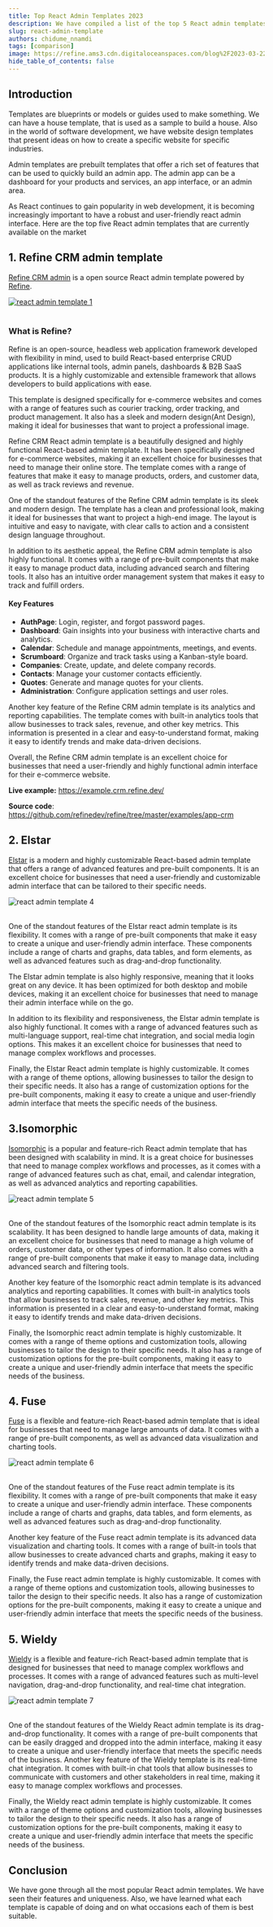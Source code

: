 ```yaml
---
title: Top React Admin Templates 2023
description: We have compiled a list of the top 5 React admin templates that are currently available on the market.
slug: react-admin-template
authors: chidume_nnamdi
tags: [comparison]
image: https://refine.ams3.cdn.digitaloceanspaces.com/blog%2F2023-03-22-react-admin-templates%2Fsocial.png
hide_table_of_contents: false
---
```


## Introduction

Templates are blueprints or models or guides used to make something. We can have a house template, that is used as a sample to build a house. Also in the world of software development, we have website design templates that present ideas on how to create a specific website for specific industries.

Admin templates are prebuilt templates that offer a rich set of features that can be used to quickly build an admin app. The admin app can be a dashboard for your products and services, an app interface, or an admin area.

As React continues to gain popularity in web development, it is becoming increasingly important to have a robust and user-friendly react admin interface. Here are the top five React admin templates that are currently available on the market

## 1. Refine CRM admin template

[Refine CRM admin](https://example.crm.refine.dev/) is a open source React admin template powered by [Refine](https://github.com/refinedev/refine).

<div className="centered-image"  >
<a href="https://github.com/refinedev/refine" >
   <img style={{alignSelf:"center"}}  src="https://refine.ams3.cdn.digitaloceanspaces.com/CRM-app/crm-general.gif"  alt="react admin template 1" />
   </a>
</div>

<br/>

### What is Refine?

Refine is an open-source, headless web application framework developed with flexibility in mind, used to build React-based enterprise CRUD applications like internal tools, admin panels, dashboards & B2B SaaS products. It is a highly customizable and extensible framework that allows developers to build applications with ease.

This template is designed specifically for e-commerce websites and comes with a range of features such as courier tracking, order tracking, and product management. It also has a sleek and modern design(Ant Design), making it ideal for businesses that want to project a professional image.

Refine CRM React admin template is a beautifully designed and highly functional React-based admin template. It has been specifically designed for e-commerce websites, making it an excellent choice for businesses that need to manage their online store. The template comes with a range of features that make it easy to manage products, orders, and customer data, as well as track reviews and revenue.

One of the standout features of the Refine CRM admin template is its sleek and modern design. The template has a clean and professional look, making it ideal for businesses that want to project a high-end image. The layout is intuitive and easy to navigate, with clear calls to action and a consistent design language throughout.

In addition to its aesthetic appeal, the Refine CRM admin template is also highly functional. It comes with a range of pre-built components that make it easy to manage product data, including advanced search and filtering tools. It also has an intuitive order management system that makes it easy to track and fulfill orders.

#### Key Features

- **AuthPage**: Login, register, and forgot password pages.
- **Dashboard**: Gain insights into your business with interactive charts and analytics.
- **Calendar**: Schedule and manage appointments, meetings, and events.
- **Scrumboard**: Organize and track tasks using a Kanban-style board.
- **Companies**: Create, update, and delete company records.
- **Contacts**: Manage your customer contacts efficiently.
- **Quotes**: Generate and manage quotes for your clients.
- **Administration**: Configure application settings and user roles.

Another key feature of the Refine CRM admin template is its analytics and reporting capabilities. The template comes with built-in analytics tools that allow businesses to track sales, revenue, and other key metrics. This information is presented in a clear and easy-to-understand format, making it easy to identify trends and make data-driven decisions.

Overall, the Refine CRM admin template is an excellent choice for businesses that need a user-friendly and highly functional admin interface for their e-commerce website.

**Live example:** https://example.crm.refine.dev/

**Source code**: https://github.com/refinedev/refine/tree/master/examples/app-crm

## 2. Elstar

[Elstar](https://themeforest.net/item/elstar-react-tailwind-admin-template/39768117) is a modern and highly customizable React-based admin template that offers a range of advanced features and pre-built components. It is an excellent choice for businesses that need a user-friendly and customizable admin interface that can be tailored to their specific needs.

<div className="centered-image"  >
   <img style={{alignSelf:"center"}}  src="https://refine.ams3.cdn.digitaloceanspaces.com/blog%2F2023-03-22-react-admin-templates%2Felstar.png"  alt="react admin template 4" />
</div>

<br/>

One of the standout features of the Elstar react admin template is its flexibility. It comes with a range of pre-built components that make it easy to create a unique and user-friendly admin interface. These components include a range of charts and graphs, data tables, and form elements, as well as advanced features such as drag-and-drop functionality.

The Elstar admin template is also highly responsive, meaning that it looks great on any device. It has been optimized for both desktop and mobile devices, making it an excellent choice for businesses that need to manage their admin interface while on the go.

In addition to its flexibility and responsiveness, the Elstar admin template is also highly functional. It comes with a range of advanced features such as multi-language support, real-time chat integration, and social media login options. This makes it an excellent choice for businesses that need to manage complex workflows and processes.

Finally, the Elstar React admin template is highly customizable. It comes with a range of theme options, allowing businesses to tailor the design to their specific needs. It also has a range of customization options for the pre-built components, making it easy to create a unique and user-friendly admin interface that meets the specific needs of the business.

## 3.Isomorphic

[Isomorphic](https://preview.themeforest.net/item/isomorphic-react-redux-admin-dashboard/full_screen_preview/20262330?_ga=2.135343352.812101224.1679139146-1166774650.1624177450) is a popular and feature-rich React admin template that has been designed with scalability in mind. It is a great choice for businesses that need to manage complex workflows and processes, as it comes with a range of advanced features such as chat, email, and calendar integration, as well as advanced analytics and reporting capabilities.

<div className="centered-image"  >
   <img style={{alignSelf:"center"}}  src="https://refine.ams3.cdn.digitaloceanspaces.com/blog%2F2023-03-22-react-admin-templates%2Fiso.png"  alt="react admin template 5" />
</div>

<br/>

One of the standout features of the Isomorphic react admin template is its scalability. It has been designed to handle large amounts of data, making it an excellent choice for businesses that need to manage a high volume of orders, customer data, or other types of information. It also comes with a range of pre-built components that make it easy to manage data, including advanced search and filtering tools.

Another key feature of the Isomorphic react admin template is its advanced analytics and reporting capabilities. It comes with built-in analytics tools that allow businesses to track sales, revenue, and other key metrics. This information is presented in a clear and easy-to-understand format, making it easy to identify trends and make data-driven decisions.

Finally, the Isomorphic react admin template is highly customizable. It comes with a range of theme options and customization tools, allowing businesses to tailor the design to their specific needs. It also has a range of customization options for the pre-built components, making it easy to create a unique and user-friendly admin interface that meets the specific needs of the business.

## 4. Fuse

[Fuse](http://preview.themeforest.net/item/fuse-react-react-redux-material-design-admin-template/full_screen_preview/21769397?_ga=2.168019176.812101224.1679139146-1166774650.1624177450) is a flexible and feature-rich React-based admin template that is ideal for businesses that need to manage large amounts of data. It comes with a range of pre-built components, as well as advanced data visualization and charting tools.

<div className="centered-image"  >
   <img style={{alignSelf:"center"}}  src="https://refine.ams3.cdn.digitaloceanspaces.com/blog%2F2023-03-22-react-admin-templates%2Ffuse.png"  alt="react admin template 6" />
</div>

<br/>

One of the standout features of the Fuse react admin template is its flexibility. It comes with a range of pre-built components that make it easy to create a unique and user-friendly admin interface. These components include a range of charts and graphs, data tables, and form elements, as well as advanced features such as drag-and-drop functionality.

Another key feature of the Fuse react admin template is its advanced data visualization and charting tools. It comes with a range of built-in tools that allow businesses to create advanced charts and graphs, making it easy to identify trends and make data-driven decisions.

Finally, the Fuse react admin template is highly customizable. It comes with a range of theme options and customization tools, allowing businesses to tailor the design to their specific needs. It also has a range of customization options for the pre-built components, making it easy to create a unique and user-friendly admin interface that meets the specific needs of the business.

## 5. Wieldy

[Wieldy](https://preview.themeforest.net/item/wieldy-react-redux-ant-design-admin-template/full_screen_preview/22719616?_ga=2.97881302.812101224.1679139146-1166774650.1624177450&_gac=1.257448313.1679140012.Cj0KCQjwwtWgBhDhARIsAEMcxeBb5FZ5dovHbLSkMOXw0pD0LajzQOTCsUEaFiGhGu4SSXBdEklvf70aAlbtEALw_wcB) is a flexible and feature-rich React-based admin template that is designed for businesses that need to manage complex workflows and processes. It comes with a range of advanced features such as multi-level navigation, drag-and-drop functionality, and real-time chat integration.

<div className="centered-image"  >
   <img style={{alignSelf:"center"}}  src="https://refine.ams3.cdn.digitaloceanspaces.com/blog%2F2023-03-22-react-admin-templates%2Fwidely.png"  alt="react admin template 7" />
</div>

<br/>

One of the standout features of the Wieldy React admin template is its drag-and-drop functionality. It comes with a range of pre-built components that can be easily dragged and dropped into the admin interface, making it easy to create a unique and user-friendly interface that meets the specific needs of the business.
Another key feature of the Wieldy template is its real-time chat integration. It comes with built-in chat tools that allow businesses to communicate with customers and other stakeholders in real time, making it easy to manage complex workflows and processes.

Finally, the Wieldy react admin template is highly customizable. It comes with a range of theme options and customization tools, allowing businesses to tailor the design to their specific needs. It also has a range of customization options for the pre-built components, making it easy to create a unique and user-friendly admin interface that meets the specific needs of the business.

## Conclusion

We have gone through all the most popular React admin templates. We have seen their features and uniqueness. Also, we have learned what each template is capable of doing and on what occasions each of them is best suitable.
